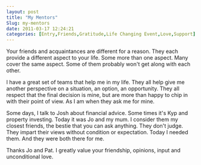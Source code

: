 ```yaml
---
layout: post
title: "My Mentors"
Slug: my-mentors
date: 2011-03-17 12:24:21
categories: [Entry,Friends,Gratitude,Life Changing Event,Love,Support]
---
```

Your friends and acquaintances are different for a reason. They each provide a different aspect to your life. Some more than one aspect. Many cover the same aspect. Some of them probably won't get along with each other.

I have a great set of teams that help me in my life. They all help give me another perspective on a situation, an option, an opportunity. They all respect that the final decision is mine, but are more than happy to chip in with their point of view. As I am when they ask me for mine.

Some days, I talk to Josh about financial advice. Some times it's Kyp and property investing. Today it was Jo and my mum. I consider them my closest friends, the bestie that you can ask anything. They don't judge. They impart their views without condition or expectation. Today I needed them. And they were both there for me.

Thanks Jo and Pat. I greatly value your friendship, opinions, input and unconditional love.

